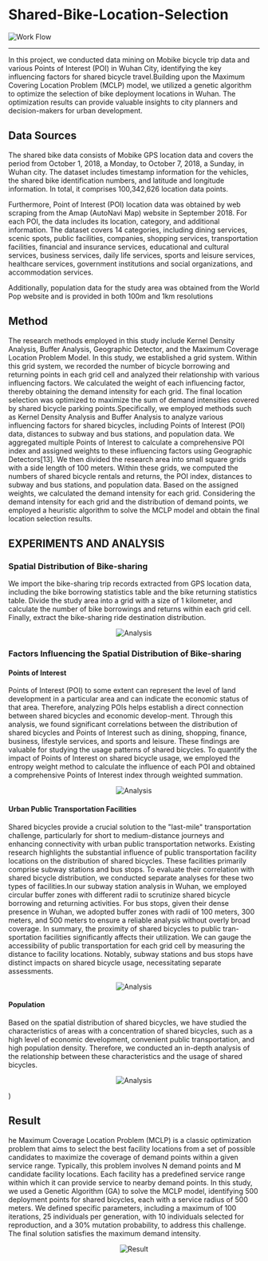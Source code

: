 # Shared-Bike-Location-Selection
![Work Flow](./assets/Work%20Flow.jpg)

---

In this project, we conducted data mining on Mobike bicycle trip data and various Points of Interest (POI) in Wuhan City, identifying the key influencing factors for shared bicycle travel.Building upon the Maximum Covering Location Problem (MCLP) model, we utilized a genetic algorithm to optimize the selection of bike deployment locations in Wuhan. The optimization results can provide valuable insights to city planners and decision-makers for urban development.

## Data Sources
The shared bike data consists of Mobike GPS location data and covers the period from October 1, 2018, a Monday, to October 7, 2018, a Sunday, in Wuhan city. The dataset includes timestamp information for the vehicles, the shared bike identification numbers, and latitude and longitude information. In total, it comprises 100,342,626 location data points.

Furthermore, Point of Interest (POI) location data was obtained by web scraping from the Amap (AutoNavi Map) website in September 2018. For each POI, the data includes its location, category, and additional information. The dataset covers 14 categories, including dining services, scenic spots, public facilities, companies, shopping services, transportation facilities, financial and insurance services, educational and cultural services, business services, daily life services, sports and leisure services, healthcare services, government institutions and social organizations, and accommodation services.

Additionally, population data for the study area was obtained from the World Pop website and is provided in both 100m and 1km resolutions

## Method
The research methods employed in this study include Kernel Density Analysis, Buffer Analysis, Geographic Detector, and the Maximum Coverage Location Problem Model. In this study, we established a grid system. Within this grid system, we recorded the number of bicycle borrowing and returning points in each grid cell and analyzed their relationship with various influencing factors. We calculated the weight of each influencing factor, thereby obtaining the demand intensity for each grid. The final location selection was optimized to maximize the sum of demand intensities covered by shared bicycle parking points.Specifically, we employed methods such as Kernel Density Analysis and Buffer Analysis to analyze various influencing factors for shared bicycles, including Points of Interest (POI) data, distances to subway and bus stations, and population data. We aggregated multiple Points of Interest to calculate a comprehensive POI index and assigned weights to these influencing factors using Geographic Detectors[13]. We then divided the research area into small square grids with a side length of 100 meters. Within these grids, we computed the numbers of shared bicycle rentals and returns, the POI index, distances to subway and bus stations, and population data. Based on the assigned weights, we calculated the demand intensity for each grid. Considering the demand intensity for each grid and the distribution of demand points, we employed a heuristic algorithm to solve the MCLP model and obtain the final location selection results.

## EXPERIMENTS AND ANALYSIS
### Spatial Distribution of Bike-sharing
We import the bike-sharing trip records extracted from GPS location data, including the bike borrowing statistics table and the bike returning statistics table. Divide the study area into a grid with a size of 1 kilometer, and calculate the number of bike borrowings and returns within each grid cell. Finally, extract the bike-sharing ride destination distribution.
<p align="center">
  <img src="./result/distribution.jpg" alt="Analysis">
</p>

###  Factors Influencing the Spatial Distribution of Bike-sharing
#### Points of Interest
Points of Interest (POI) to some extent can represent the level of land development in a particular area and can indicate the economic status of that area. Therefore, analyzing POIs helps establish a direct connection between shared bicycles and economic develop-ment. Through this analysis, we found significant correlations between the distribution of shared bicycles and Points of Interest such as dining, shopping, finance, business, lifestyle services, and sports and leisure. These findings are valuable for studying the usage patterns of shared bicycles. To quantify the impact of Points of Interest on shared bicycle usage, we employed the entropy weight method to calculate the influence of each POI and obtained a comprehensive Points of Interest index through weighted summation.
<p align="center">
  <img src="./result/weight.jpg" alt="Analysis">
</p>


#### Urban Public Transportation Facilities
Shared bicycles provide a crucial solution to the "last-mile" transportation challenge, particularly for short to medium-distance journeys and enhancing connectivity with urban public transportation networks. Existing research highlights the substantial influence of public transportation facility locations on the distribution of shared bicycles. These facilities primarily comprise subway stations and bus stops. To evaluate their correlation with shared bicycle distribution, we conducted separate analyses for these two types of facilities.In our subway station analysis in Wuhan, we employed circular buffer zones with different radii to scrutinize shared bicycle borrowing and returning activities. For bus stops, given their dense presence in Wuhan, we adopted buffer zones with radii of 100 meters, 300 meters, and 500 meters to ensure a reliable analysis without overly broad coverage. In summary, the proximity of shared bicycles to public tran-sportation facilities significantly affects their utilization. We can gauge the accessibility of public transportation for each grid cell by measuring the distance to facility locations. Notably, subway stations and bus stops have distinct impacts on shared bicycle usage, necessitating separate assessments.
<p align="center">
  <img src="./result/subway.jpg" alt="Analysis">
</p>
 
#### Population
Based on the spatial distribution of shared bicycles, we have studied the characteristics of areas with a concentration of shared bicycles, such as a high level of economic development, convenient public transportation, and high population density. Therefore, we conducted an in-depth analysis of the relationship between these characteristics and the usage of shared bicycles.
<p align="center">
  <img src="./result/population.jpg" alt="Analysis">
</p>)

## Result
he Maximum Coverage Location Problem (MCLP) is a classic optimization problem that aims to select the best facility locations from a set of possible candidates to maximize the coverage of demand points within a given service range. Typically, this problem involves N demand points and M candidate facility locations. Each facility has a predefined service range within which it can provide service to nearby demand points. In this study, we used a Genetic Algorithm (GA) to solve the MCLP model, identifying 500 deployment points for shared bicycles, each with a service radius of 500 meters. We defined specific parameters, including a maximum of 100 iterations, 25 individuals per generation, with 10 individuals selected for reproduction, and a 30% mutation probability, to address this challenge. The final solution satisfies the maximum demand intensity. 
<p align="center">
  <img src="./result/Result.jpg" alt="Result">
</p>
